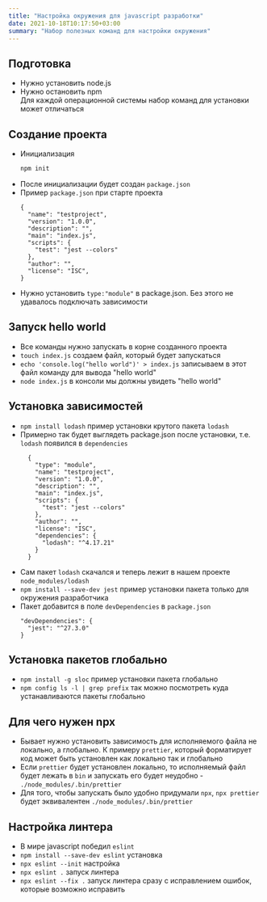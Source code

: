 ```yaml
---
title: "Настройка окружения для javascript разработки"
date: 2021-10-18T10:17:50+03:00                  
summary: "Набор полезных команд для настройки окружения"
---
```


## Подготовка 
- Нужно установить node.js  
- Нужно остановить npm  
Для каждой операционной системы набор команд для установки может отличаться

## Создание проекта
- Инициализация
  ```javascript
  npm init
  ```
- После инициализации будет создан `package.json`
- Пример `package.json` при старте проекта
  ```
  {
    "name": "testproject",
    "version": "1.0.0",
    "description": "",
    "main": "index.js",
    "scripts": {
      "test": "jest --colors"
    },
    "author": "",
    "license": "ISC",
  }
  ```
- Нужно установить `type:"module"` в package.json. Без этого не удавалось подключать зависимости

## Запуск hello world 
- Все команды нужно запускать в корне созданного проекта
- `touch index.js` создаем файл, который будет запускаться
- `echo 'console.log("hello world")' > index.js` записываем в этот файл команду для вывода "hello world"
- `node index.js` в консоли мы должны увидеть "hello world"

## Установка зависимостей 
- `npm install lodash` пример установки крутого пакета `lodash`
- Примерно так будет выглядеть package.json после установки, т.е. `lodash` появился в `dependencies`
  ```
    {
      "type": "module",
      "name": "testproject",
      "version": "1.0.0",
      "description": "",
      "main": "index.js",
      "scripts": {
        "test": "jest --colors"
      },
      "author": "",
      "license": "ISC",
      "dependencies": {
        "lodash": "^4.17.21"
      }
    }
  ```
- Сам пакет `lodash` скачался и теперь лежит в нашем проекте `node_modules/lodash`
- `npm install --save-dev jest` пример установки пакета только для окружения разработчика
- Пакет добавится в поле `devDependencies` в `package.json`
  ```
  "devDependencies": {
    "jest": "^27.3.0"
  }
  ```

## Установка пакетов глобально 
- `npm install -g sloc` пример установки пакета глобально 
- `npm config ls -l | grep prefix` так можно посмотреть куда устанавливаются пакеты глобально 

## Для чего нужен npx 
- Бывает нужно установить зависимость для исполняемого файла не локально, а глобально. К примеру `prettier`, который форматирует код может быть установлен как локально так и глобально
- Если `prettier` будет установлен локально, то исполняемый файл будет лежать в `bin` и запускать его будет неудобно - `./node_modules/.bin/prettier`
- Для того,  чтобы запускать было удобно придумали `npx`, `npx prettier` будет эквивалентен `./node_modules/.bin/prettier`

## Настройка линтера 
- В мире javascript победил `eslint`
- `npm install --save-dev eslint` установка
- `npx eslint --init` настройка
- `npx eslint .` запуск линтера
- `npx eslint --fix .` запуск линтера сразу с исправлением ошибок, которые возможно исправить

